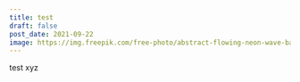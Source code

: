 ```yaml
---
title: test
draft: false
post_date: 2021-09-22
image: https://img.freepik.com/free-photo/abstract-flowing-neon-wave-background_53876-101942.jpg?size=626&ext=jpg
---
```

test xyz